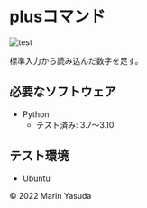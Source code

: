 # plusコマンド
![test](https://github.com/marin1222/robosys2022/action/workflows/test.yml/badge.svg)

標準入力から読み込んだ数字を足す。

## 必要なソフトウェア
* Python
  * テスト済み: 3.7～3.10

## テスト環境
* Ubuntu

© 2022 Marin Yasuda
